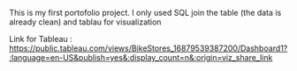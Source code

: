 This is my first portofolio project. 
I only used SQL join the table (the data is already clean) and tablau for visualization

Link for Tableau : https://public.tableau.com/views/BikeStores_16879539387200/Dashboard1?:language=en-US&publish=yes&:display_count=n&:origin=viz_share_link
